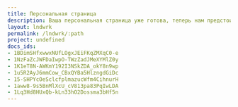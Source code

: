 ```yaml
---
title: Персональная страница
description: Ваша персональная страница уже готова, теперь нам предстоит вместе спроектировать ваш персональный дом.
layout: lndwrk
permalink: /lndwrk/:path
project: undefined
docs_ids:
- 1BDimSHfxwwxNUfLOgxJEiFKqZMXqC0-e
- 1NzFaZcJWFDaIwpO-TWzZadJMeXYMlZ0y
- 1K1eT8N-AWKmY192I3NSkZDA_okY8n9wp
- 1u5R2AyJ6mmCow_CBxQYBa5HlzngdGiDc
- 15-SHPYcOeSclcfplmazucWfm4CihnurH
- 1aww8-9s5BnMlXcU_cV813pa83PqIwLDA
- 1Lq3Hd8HUxQb-kLn33hO2Dossma3bHf5n
---
```

